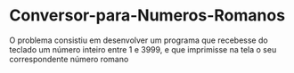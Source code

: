 # Conversor-para-Numeros-Romanos

O problema consistiu em desenvolver um programa que recebesse do teclado um número inteiro entre 1 e 3999, e que imprimisse na tela o seu correspondente número romano
